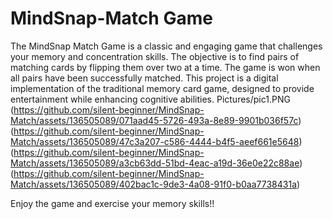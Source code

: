 # MindSnap-Match Game
The MindSnap Match Game is a classic and engaging game that challenges your memory and concentration skills. The objective is to find pairs of matching cards by flipping them over two at a time. The game is won when all pairs have been successfully matched.
This project is a digital implementation of the traditional memory card game, designed to provide entertainment while enhancing cognitive abilities.
Pictures/pic1.PNG
(https://github.com/silent-beginner/MindSnap-Match/assets/136505089/071aad45-5726-493a-8e89-9901b036f57c)
(https://github.com/silent-beginner/MindSnap-Match/assets/136505089/47c3a207-c586-4444-b4f5-aeef661e5648)
(https://github.com/silent-beginner/MindSnap-Match/assets/136505089/a3cb63dd-51bd-4eac-a19d-36e0e22c88ae)
(https://github.com/silent-beginner/MindSnap-Match/assets/136505089/402bac1c-9de3-4a08-91f0-b0aa7738431a)



Enjoy the game and exercise your memory skills!!
